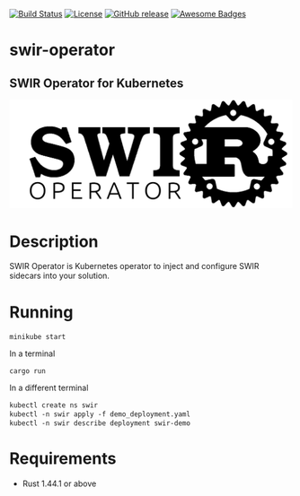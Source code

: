 [![Build Status](https://travis-ci.com/swir-rs/swir-operator.svg?branch=master)](https://travis-ci.com/swir-rs/swir-operator)
[![License](https://img.shields.io/badge/License-Apache%202.0-blue.svg)](https://opensource.org/licenses/Apache-2.0)
[![GitHub release](https://img.shields.io/github/release/swir-rs/swir-operator.svg)](https://GitHub.com/Naereen/StrapDown.js/releases/)
[![Awesome Badges](https://img.shields.io/badge/badges-awesome-green.svg)](https://swir.rs)


# swir-operator 
## SWIR Operator for Kubernetes

![](graphics/swir_logo_operator.png)

# Description
SWIR Operator is Kubernetes operator to inject and configure SWIR sidecars into your solution.

# Running
```
minikube start
```
In a terminal 

```
cargo run
```
In a different terminal

```
kubectl create ns swir
kubectl -n swir apply -f demo_deployment.yaml 
kubectl -n swir describe deployment swir-demo
```
  
# Requirements
- Rust 1.44.1 or above



	
